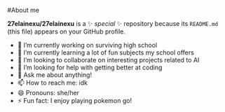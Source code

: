 #About me


**27elainexu/27elainexu** is a ✨ _special_ ✨ repository because its `README.md` (this file) appears on your GitHub profile.

- 🔭 I’m currently working on surviving high school
- 🌱 I’m currently learning a lot of fun subjects my school offers
- 👯 I’m looking to collaborate on interesting projects related to AI
- 🤔 I’m looking for help with getting better at coding
- 💬 Ask me about anything!
- 📫 How to reach me: idk
- 😄 Pronouns: she/her
- ⚡ Fun fact: I enjoy playing pokemon go!

